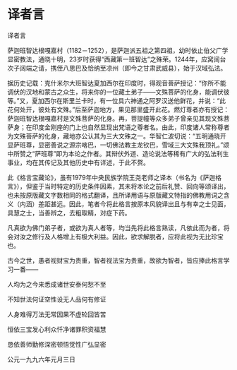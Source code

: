 # 译者言

译者言

萨迦班智达根嘎嘉村（1182－1252），是萨迦派五祖之第四祖，幼时依止伯父广学显密教法，通晓十明，23岁时获得“西藏第一班智达”之殊荣。1244年，应窝阔台次子阔端之请，携侄八思巴及恰纳至凉州（即今之甘肃武威县），始于汉域弘法。

据历史记载：克什米尔大班智达夏加西尔在印度时，得观音菩萨授记：“你所不能调伏的汉地和蒙古之众生，将来你的一位藏土弟子——文殊菩萨的化身，能调伏彼等。”又，夏加西尔在斯里兰卡时，有一位具六神通之阿罗汉送他鲜花，并说：“此花何处开，彼处有文殊。”后至萨迦地方，果见那里盛开此花。燃灯尊者亦有授记：萨迦班智达根嘎嘉村是文殊菩萨的化身。再，菩提幢等众多弟子曾亲见其现文殊菩萨身；在印度金刚座的门上也自然显现出梵语之尊者名。由此，印度诸人常称尊者为文殊菩萨的化身，藏地亦公认其为三大文殊之一。华智仁波切说：“五明通晓开显萨班尊，显密善说之源宗喀巴，一切佛法教主龙钦巴，雪域三大文殊我顶礼。”颂中所赞之“萨班尊”即为本论之作者。其辩伏外道、造论说法等稀有广大的弘法利生事业，均在其传记及其他历史中有详述，于此不赘。

此《格言宝藏论》，虽有1979年中央民族学院王尧老师之译本（书名为《萨迦格言》），但鉴于当时特定的历史条件因素，其未将本论之前后礼赞、回向等颂译出，也未按原版藏文字数相同的格式翻译，且所译用语与原版藏文特指的佛教用词之含义（内涵）差距甚远。因此，笔者今将此格言按原本风貌译出且与有幸之士见面，具慧之士，当善辨之，去粗取精，对症下药。

凡真欲为佛门弟子者，或欲为真人者等，均当先将此格言熟读，凡依此而为者，将会对汝之修行及人格增上有极大利益。因此，欲求解脱者，应将此视为无比珍宝也。

古今之世，愚者视财宝为贵重，智者视法宝为贵重，故欲为智者，皆应捧此格言学习一番——

人均为之今来悉成诸世安泰何愁不至

不知世法何证空性设无人品何有修证

人身难得万法无常因果不虚轮回皆苦

恒依三宝发心利众忏净诸罪积资福慧

恳依善师勤修深密顿悟觉性广弘显密

公元一九九六年元月三日

